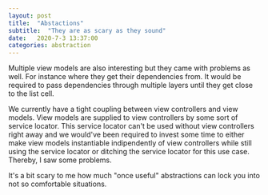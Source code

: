 ```yaml
---
layout: post
title:  "Abstactions"
subtitle:  "They are as scary as they sound"
date:   2020-7-3 13:37:00
categories: abstraction
---
```

Multiple view models are also interesting but they came with problems as well. For instance where they get their dependencies from.
It would be required to pass dependencies through multiple layers until they get close to the list cell.

We currently have a tight coupling between view controllers and view models.
View models are supplied to view controllers by some sort of service locator.
This service locator can't be used without view controllers right away and we would've been required to invest some time to either make view models instantiable indipendently of view controllers while still using the service locator or ditching the service locator for this use case.
Thereby, I saw some problems.

It's a bit scary to me how much "once useful" abstractions can lock you into not so comfortable situations.